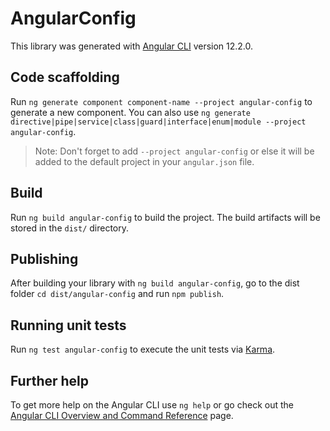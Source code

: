 # AngularConfig

This library was generated with [Angular CLI](https://github.com/angular/angular-cli) version 12.2.0.

## Code scaffolding

Run `ng generate component component-name --project angular-config` to generate a new component. You can also use `ng generate directive|pipe|service|class|guard|interface|enum|module --project angular-config`.
> Note: Don't forget to add `--project angular-config` or else it will be added to the default project in your `angular.json` file. 

## Build

Run `ng build angular-config` to build the project. The build artifacts will be stored in the `dist/` directory.

## Publishing

After building your library with `ng build angular-config`, go to the dist folder `cd dist/angular-config` and run `npm publish`.

## Running unit tests

Run `ng test angular-config` to execute the unit tests via [Karma](https://karma-runner.github.io).

## Further help

To get more help on the Angular CLI use `ng help` or go check out the [Angular CLI Overview and Command Reference](https://angular.io/cli) page.
